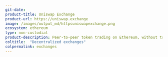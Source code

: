 ```yaml
---
git-date: 
product-title: Uniswap Exchange
product-url: https://uniswap.exchange
image: /images/output_md/httpsuniswapexchange.png
ecosystem: ethereum
type: non-custodial
product-description: Peer-to-peer token trading on Ethereum, without trading fees.
coltitle:  "Decentralized exchanges"
colpermalink: exchanges
---
```

